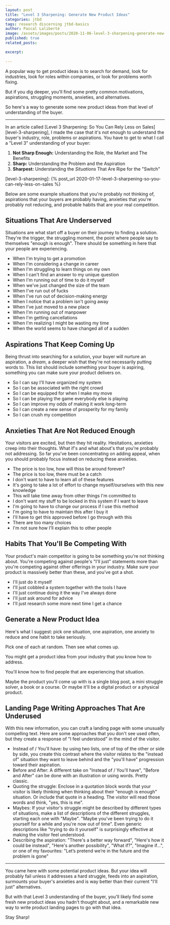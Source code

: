 ```yaml
---
layout: post
title: "Level 3 Sharpening: Generate New Product Ideas"
categories: jtbd
tags: research discerning jtbd-basics
author: Pascal Laliberté
image: /assets/images/posts/2020-11-06-level-3-sharpening-generate-new-product-ideas.jpg
published: true
related_posts:

excerpt:
  
---
```


A popular way to get product ideas is to search for demand, look for industries, look for roles within companies, or look for problems worth fixing.

But if you dig deeper, you'll find some pretty common motivations, aspirations, struggling moments, anxieties, and alternatives.

So here's a way to generate some new product ideas from that level of understanding of the buyer.

---

In an article called [Level 3 Sharpening: So You Can Rely Less on Sales][level-3-sharpening], I made the case that it's not enough to understand the buyer's industry, role, problems or aspirations. You have to get to what I call a "Level 3" understanding of your buyer:

1. **Not Sharp Enough:** Understanding the Role, the Market and The Benefits
2. **Sharp:** Understanding the Problem and the Aspiration
3. **Sharpest:** Understanding the _Situations_ That Are Ripe for the "Switch"

[level-3-sharpening]: {% post_url 2020-01-17-level-3-sharpening-so-you-can-rely-less-on-sales %}

Below are some example situations that you're probably not thinking of, aspirations that your buyers are probably having, anxieties that you're probably not reducing, and probable habits that are your real competition.

## Situations That Are Underserved

Situations are what start off a buyer on their journey to finding a solution. They're the trigger, the struggling moment, the point where people say to themselves "enough is enough". There should be something in here that your people are experiencing.

* When I'm trying to get a promotion
* When I'm considering a change in career
* When I'm struggling to learn things on my own
* When I can't find an answer to my unique question
* When I'm running out of time to do it myself
* When we've just changed the size of the team
* When I've run out of fucks
* When I've run out of decision-making energy
* When I notice that a problem isn't going away
* When I've just moved to a new place
* When I'm running out of manpower
* When I'm getting cancellations
* When I'm realizing I might be wasting my time
* When the world seems to have changed all of a sudden

## Aspirations That Keep Coming Up

Being thrust into searching for a solution, your buyer will nurture an aspiration, a _dream_, a deeper wish that they're not necessarily putting words to. This list should include something your buyer is aspiring, something you can make sure your product delivers on.

* So I can say I'll have organized my system
* So I can be associated with the right crowd
* So I can be equipped for when I make my move
* So I can be playing the game everybody else is playing
* So I can improve my odds of making it work long-term
* So I can create a new sense of prosperity for my family
* So I can crush my competition

## Anxieties That Are Not Reduced Enough

Your visitors are excited, but then they hit reality. Hesitations, anxieties creep into their thoughts. What if's and what about's that you're probably not addressing. So far you've been concentrating on adding appeal, when you should probably focus instead on reducing these anxieties.

* The price is too low, how will thiss be around forever?
* The price is too low, there must be a catch
* I don't want to have to learn all of these features
* It's going to take a lot of effort to change myself/ourselves with this new knowledge
* This will take time away from other things I'm committed to
* I don't want my stuff to be locked in this system if I want to leave
* I'm going to have to change our process if I use this method
* I'm going to have to maintain this after I buy it
* I'll have to get this approved before I go through with this
* There are too many choices
* I'm not sure how I'll explain this to other people

## Habits That You'll Be Competing With

Your product's main competitor is going to be something you're not thinking about. You're competing against people's "I'll just" statements more than you're competing against other offerings in your industry. Make sure your product is massively better than these, and you've got a shot.

* I'll just do it myself
* I'll just cobbled a system together with the tools I have
* I'll just continue doing it the way I've always done
* I'll just ask around for advice
* I'll just research some more next time I get a chance

## Generate a New Product Idea

Here's what I suggest: pick one situation, one aspiration, one anxiety to reduce and one habit to take seriously.

Pick one of each at random. Then see what comes up.

You might get a product idea from your industry that you know how to address.

You'll know how to find people that are experiencing that situation.

Maybe the product you'll come up with is a single blog post, a mini struggle solver, a book or a course. Or maybe it'll be a digital product or a physical product.

## Landing Page Writing Approaches That Are Underused

With this new information, you can craft a landing page with some unusually compelling text. Here are some approaches that you don't see used often, but they create a response of "I feel understood" in the mind of the visitor.

* Instead of / You'll have: by using two lists, one of top of the other or side by side, you create this contrast where the visitor relates to the "instead of" situation they want to leave behind and the "you'll have" progression toward their aspiration.
* Before and After: A different take on "Instead of / You'll have", "Before and After" can be done with an illustration or using words. Pretty classic.
* Quoting the struggle: Enclose in a quotation block words that your visitor is likely thinking when thinking about their "enough is enough" situation. Or include that quote in a heading. The visitor will read those words and think, "yes, this is me".
* Maybes: If your visitor's struggle might be described by different types of situations, make a list of descriptions of the different struggles, starting each one with "Maybe". "Maybe you've been trying to do it yourself for a while and you're now out of time". Even generic descriptions like "trying to do it yourself" is surprisingly effective at making the visitor feel understood.
* Describing the aspiration: "There's a better way forward", "Here's how it could be instead", "Here's another possibility", "What if?", "Imagine if...", or one of my favourites: "Let’s pretend we’re in the future and the problem is gone"

---

You came here with some potential product ideas. But your idea will probably fail unless it addresses a hard struggle, feeds into an aspiration, surmounts your buyer's anxieties and is way better than their current "I'll just" alternatives.

But with that Level 3 understanding of the buyer, you'll likely find some fresh new product ideas you hadn't thought about, and a remarkable new way to write product landing pages to go with that idea.

Stay Sharp!
